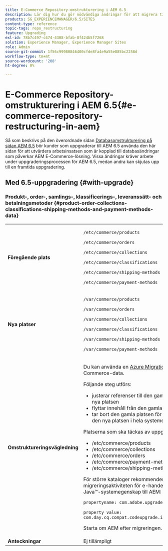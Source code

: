```yaml
---
title: E-Commerce Repository-omstrukturering i AEM 6.5
description: Lär dig hur du gör nödvändiga ändringar för att migrera till den nya databasstrukturen i AEM 6.5 for E-Commerce.
products: SG_EXPERIENCEMANAGER/6.5/SITES
content-type: reference
topic-tags: repo_restructuring
feature: Upgrading
exl-id: 78b7c497-c474-4308-bfab-8f424b5f7268
solution: Experience Manager, Experience Manager Sites
role: Admin
source-git-commit: 1f56c99980846400cfde8fa4e9a55e885bc2258d
workflow-type: tm+mt
source-wordcount: '208'
ht-degree: 0%

---
```


# E-Commerce Repository-omstrukturering i AEM 6.5{#e-commerce-repository-restructuring-in-aem}

Så som beskrivs på den överordnade sidan [Databasomstrukturering på sidan AEM 6.5](/help/sites-deploying/repository-restructuring.md) bör kunder som uppgraderar till AEM 6.5 använda den här sidan för att utvärdera arbetsinsatsen som är kopplad till databasändringar som påverkar AEM E-Commerce-lösning. Vissa ändringar kräver arbete under uppgraderingsprocessen för AEM 6.5, medan andra kan skjutas upp till en framtida uppgradering.

## Med 6.5-uppgradering {#with-upgrade}

### Produkt-, order-, samlings-, klassificerings-, leveranssätt- och betalningsmetoder {#product-order-collections-classifications-shipping-methods-and-payment-methods-data}

<table>
 <tbody>
  <tr>
   <td><strong>Föregående plats</strong></td>
   <td><p><code>/etc/commerce/products</code></p> <p><code>/etc/commerce/orders</code></p> <p><code>/etc/commerce/collections</code></p> <p><code>/etc/commerce/classifications</code></p> <p><code>/etc/commerce/shipping-methods</code></p> <p><code>/etc/commerce/payment-methods</code></p> </td>
  </tr>
  <tr>
   <td><strong>Nya platser</strong></td>
   <td><p><code>/var/commerce/products</code></p> <p><code>/var/commerce/orders</code></p> <p><code>/var/commerce/collections</code></p> <p><code>/var/commerce/classifications</code></p> <p><code>/var/commerce/shipping-methods</code></p> <p><code>/var/commerce/payment-methods</code></p> </td>
  </tr>
  <tr>
   <td><strong>Omstruktureringsvägledning</strong></td>
   <td><p>Du kan använda en <a href="/help/sites-deploying/lazy-content-migration.md" target="_blank">Azure Migration</a>-aktivitet för att migrera E-Commerce-data.</p> <p>Följande steg utförs:</p>
    <ul>
     <li>justerar referenser till den gamla platsen så att de pekar på den nya platsen</li>
     <li>flyttar innehåll från den gamla platsen till den nya</li>
     <li>tar bort den gamla platsen för att till slut aktivera användningen av den nya platsen i hela systemet</li>
    </ul> <p>Platserna som ska täckas av uppgiften är:</p>
    <ul>
     <li>/etc/commerce/products</li>
     <li>/etc/commerce/collections<br /> </li>
     <li>/etc/commerce/orders<br /> </li>
     <li>/etc/commerce/payment-methods<br /> </li>
     <li>/etc/commerce/shipping-methods<br /> </li>
    </ul> <p>För större kataloger rekommenderar Adobe att du kör migreringsaktiviteten för e-handel separat genom att skicka följande Java™-systemegenskap till AEM:</p> <p><code>propertyname: com.adobe.upgrade.forcemigration</code></p> <p><code>property value: com.day.cq.compat.codeupgrade.impl.cq64.CQ64CommerceMigrationTask</code></p> <p>Starta om AEM efter migreringen.</p> </td>
  </tr>
  <tr>
   <td><strong>Anteckningar</strong></td>
   <td>Ej tillämpligt<br /> </td>
  </tr>
 </tbody>
</table>
